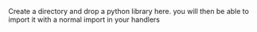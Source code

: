 Create a directory and drop a python library here.   you will then be able to import it with a normal import in your handlers